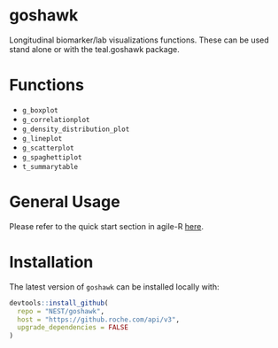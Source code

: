 # goshawk
Longitudinal biomarker/lab visualizations functions. These can be used stand alone or with the teal.goshawk package.

# Functions
- `g_boxplot`
- `g_correlationplot`
- `g_density_distribution_plot`
- `g_lineplot`
- `g_scatterplot`
- `g_spaghettiplot`
- `t_summarytable`

# General Usage
Please refer to the quick start section in agile-R [here](https://go.roche.com/agile-R).

# Installation
The latest version of `goshawk` can be installed locally with:
```r
devtools::install_github(
  repo = "NEST/goshawk",
  host = "https://github.roche.com/api/v3",
  upgrade_dependencies = FALSE
)
```
